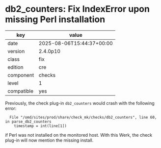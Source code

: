 [//]: # (werk v2)
# db2_counters: Fix IndexError upon missing Perl installation

key        | value
---------- | ---
date       | 2025-08-06T15:44:37+00:00
version    | 2.4.0p10
class      | fix
edition    | cre
component  | checks
level      | 1
compatible | yes

Previously, the check plug-in `db2_counters` would crash with the following error:
```
  File "/omd/sites/prod/share/check_mk/checks/db2_counters", line 60, in parse_db2_counters
    timestamp = int(line[1])
```
if Perl was not installed on the monitored host.
With this Werk, the check plug-in will now mention the missing install.
